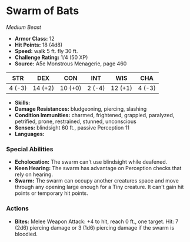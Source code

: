# Swarm of Bats

*Medium* *Beast*

- **Armor Class:** 12
- **Hit Points:** 18 (4d8)
- **Speed:** walk 5 ft. fly 30 ft.
- **Challenge Rating:** 1/4 (50 XP)
- **Source:** A5e Monstrous Menagerie, page 460

| STR | DEX | CON | INT | WIS | CHA |
| --- | --- | --- | --- | --- | --- |
| 4 (-3) | 14 (+2) | 10 (+0) | 2 (-4) | 12 (+1) | 4 (-3) |

- **Skills:** 
- **Damage Resistances:** bludgeoning, piercing, slashing
- **Condition Immunities:** charmed, frightened, grappled, paralyzed, petrified, prone, restrained, stunned, unconscious
- **Senses:** blindsight 60 ft., passive Perception 11
- **Languages:** 

### Special Abilities

- **Echolocation:** The swarm can't use blindsight while deafened.
- **Keen Hearing:** The swarm has advantage on Perception checks that rely on hearing.
- **Swarm:** The swarm can occupy another creatures space and move through any opening large enough for a Tiny creature. It can't gain hit points or temporary hit points.

### Actions

- **Bites:** Melee Weapon Attack: +4 to hit, reach 0 ft., one target. Hit: 7 (2d6) piercing damage  or 3 (1d6) piercing damage if the swarm is bloodied.


